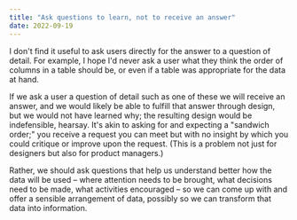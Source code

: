 ```yaml
---
title: "Ask questions to learn, not to receive an answer"
date: 2022-09-19
---
```


I don't find it useful to ask users directly for the answer to a question of detail. For example, I hope I'd never ask a user what they think the order of columns in a table should be, or even if a table was appropriate for the data at hand.  
  
If we ask a user a question of detail such as one of these we will receive an answer, and we would likely be able to fulfill that answer through design, but we would not have learned why; the resulting design would be indefensible, hearsay. It's akin to asking for and expecting a "sandwich order;" you receive a request you can meet but with no insight by which you could critique or improve upon the request. (This is a problem not just for designers but also for product managers.)  
  
Rather, we should ask questions that help us understand better how the data will be used – where attention needs to be brought, what decisions need to be made, what activities encouraged – so we can come up with and offer a sensible arrangement of data, possibly so we can transform that data into information.
